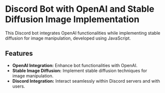 # Discord Bot with OpenAI and Stable Diffusion Image Implementation

This Discord bot integrates OpenAI functionalities while implementing stable diffusion for image manipulation, developed using JavaScript.

## Features

- **OpenAI Integration:** Enhance bot functionalities with OpenAI.
- **Stable Image Diffusion:** Implement stable diffusion techniques for image manipulation.
- **Discord Integration:** Interact seamlessly within Discord servers and with users.

